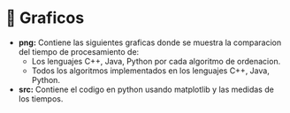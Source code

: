 # :file_folder: Graficos

- **png:** Contiene las siguientes graficas donde se muestra la comparacion del tiempo de procesamiento de:
    - Los lenguajes C++, Java, Python por cada algoritmo de ordenacion.
    - Todos los algoritmos implementados en los lenguajes C++, Java, Python. 
- **src:** Contiene el codigo en python usando matplotlib y las medidas de los tiempos.
